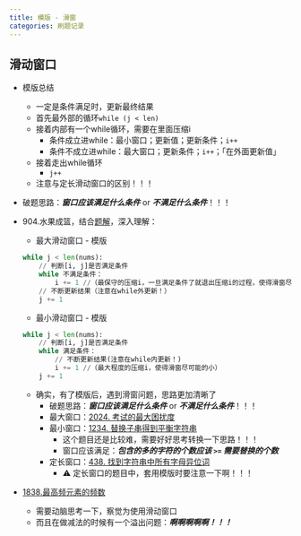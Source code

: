 ```yaml
---
title: 模版 - 滑窗
categories: 刷题记录
---
```

## 滑动窗口
- 模版总结
	- 一定是条件满足时，更新最终结果
	- 首先最外部的循环`while (j < len)`
	- 接着内部有一个while循环，需要在里面压缩i
		- 条件成立进while：最小窗口；更新值；更新条件；`i++`
		- 条件不成立进while：最大窗口；更新条件；`i++`；「在外面更新值」
	- 接着走出while循环
		- `j++`
	- 注意与定长滑动窗口的区别！！！
- 破题思路：***窗口应该满足什么条件*** or ***不满足什么条件***！！！

- 904.水果成篮，结合[题解](https://leetcode.cn/problems/fruit-into-baskets/solutions/1437444/shen-du-jie-xi-zhe-dao-ti-he-by-linzeyin-6crr)，深入理解：
    - 最大滑动窗口 - 模版
    ```python
    while j < len(nums):
        // 判断[i, j]是否满足条件
        while 不满足条件：
            i += 1 //（最保守的压缩i，一旦满足条件了就退出压缩i的过程，使得滑窗尽可能的大）
        // 不断更新结果（注意在while外更新！）
        j += 1
    ```
    - 最小滑动窗口 - 模版
    ```python
    while j < len(nums):
        // 判断[i, j]是否满足条件
        while 满足条件：
            // 不断更新结果(注意在while内更新！)
            i += 1 //（最大程度的压缩i，使得滑窗尽可能的小）
        j += 1
    ```
    - 确实，有了模版后，遇到滑窗问题，思路更加清晰了
	    - 破题思路：***窗口应该满足什么条件*** or ***不满足什么条件***！！！
	    - 最大窗口：[2024. 考试的最大困扰度](https://leetcode.cn/problems/maximize-the-confusion-of-an-exam/)
	    - 最小窗口：[1234. 替换子串得到平衡字符串](https://leetcode.cn/problems/replace-the-substring-for-balanced-string/)
		    - 这个题目还是比较难，需要好好思考转换一下思路！！！
		    - 窗口应该满足：***包含的多的字符的个数应该 `>=` 需要替换的个数***
		- 定长窗口：[438. 找到字符串中所有字母异位词](https://leetcode.cn/problems/find-all-anagrams-in-a-string/)
			- ⚠️ 定长窗口的题目中，套用模版时要注意一下啊！！！
- [1838.最高频元素的频数](https://leetcode.cn/problems/frequency-of-the-most-frequent-element/submissions/546160358/)
    - 需要动脑思考一下，察觉为使用滑动窗口
	- 而且在做减法的时候有一个溢出问题：***啊啊啊啊啊！！！***

